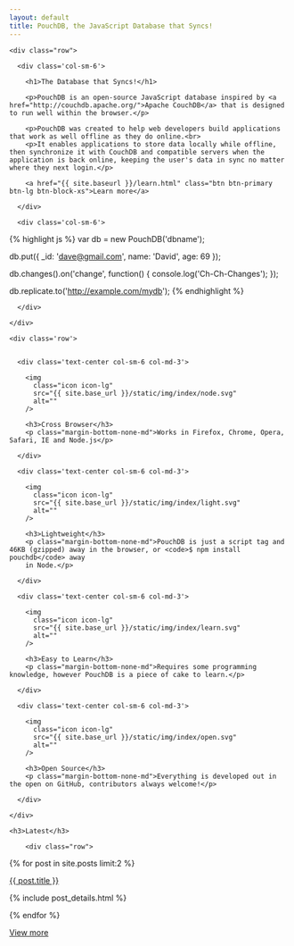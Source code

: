 ```yaml
---
layout: default
title: PouchDB, the JavaScript Database that Syncs!
---
```


<div class="band band-inverse">

  <div class="container">

    <div class="row">

      <div class='col-sm-6'>

        <h1>The Database that Syncs!</h1>

        <p>PouchDB is an open-source JavaScript database inspired by <a href="http://couchdb.apache.org/">Apache CouchDB</a> that is designed to run well within the browser.</p>

        <p>PouchDB was created to help web developers build applications that work as well offline as they do online.<br>
        <p>It enables applications to store data locally while offline, then synchronize it with CouchDB and compatible servers when the application is back online, keeping the user's data in sync no matter where they next login.</p>

        <a href="{{ site.baseurl }}/learn.html" class="btn btn-primary btn-lg btn-block-xs">Learn more</a>

      </div>

      <div class='col-sm-6'>

{% highlight js %}
var db = new PouchDB('dbname');

db.put({
  _id: 'dave@gmail.com',
  name: 'David',
  age: 69
});

db.changes().on('change', function() {
  console.log('Ch-Ch-Changes');
});

db.replicate.to('http://example.com/mydb');
{% endhighlight %}

      </div>

    </div>

  </div>

</div>

<div class="band">

  <div class="container">

    <div class='row'>


      <div class='text-center col-sm-6 col-md-3'>

        <img
          class="icon icon-lg"
          src="{{ site.base_url }}/static/img/index/node.svg"
          alt=""
        />

        <h3>Cross Browser</h3>
        <p class="margin-bottom-none-md">Works in Firefox, Chrome, Opera, Safari, IE and Node.js</p>

      </div>

      <div class='text-center col-sm-6 col-md-3'>

        <img
          class="icon icon-lg"
          src="{{ site.base_url }}/static/img/index/light.svg"
          alt=""
        />

        <h3>Lightweight</h3>
        <p class="margin-bottom-none-md">PouchDB is just a script tag and 46KB (gzipped) away in the browser, or <code>$ npm install pouchdb</code> away
        in Node.</p>

      </div>

      <div class='text-center col-sm-6 col-md-3'>

        <img
          class="icon icon-lg"
          src="{{ site.base_url }}/static/img/index/learn.svg"
          alt=""
        />

        <h3>Easy to Learn</h3>
        <p class="margin-bottom-none-md">Requires some programming knowledge, however PouchDB is a piece of cake to learn.</p>

      </div>

      <div class='text-center col-sm-6 col-md-3'>

        <img
          class="icon icon-lg"
          src="{{ site.base_url }}/static/img/index/open.svg"
          alt=""
        />

        <h3>Open Source</h3>
        <p class="margin-bottom-none-md">Everything is developed out in the open on GitHub, contributors always welcome!</p>

      </div>

    </div>
  </div>

</div>

<div class="band band-inverse">

  <div class="container">

    <h3>Latest</h3>

        <div class="row">

{% for post in site.posts limit:2 %}

<div class="col-md-6">


  <p class="margin-bottom-none"><a class='h4' href='{{ site.baseurl }}{{ post.url }}'>{{ post.title }}</a></p>

{% include post_details.html %}

  </div>

{% endfor %}

   </div>

<a class="btn btn-primary btn-lg" href="/blog/index.html">View more</a>

  </div>

</div>
